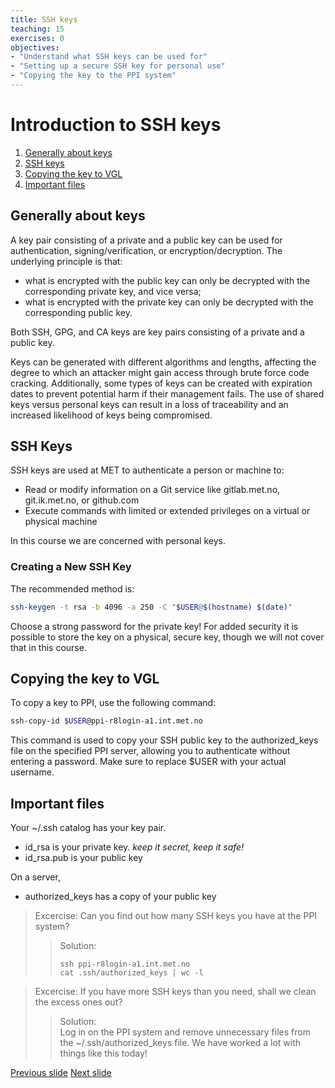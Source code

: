 ```yaml
---
title: SSH keys
teaching: 15
exercises: 0
objectives:
- "Understand what SSH keys can be used for"
- "Setting up a secure SSH key for personal use"
- "Copying the key to the PPI system"
---
```

# Introduction to SSH keys

1. [Generally about keys](#generally-about-keys)
2. [SSH keys](#ssh-keys)
3. [Copying the key to VGL](#copying-the-key-to-vgl)
4. [Important files](#important-files)

## Generally about keys

A key pair consisting of a private and a public key can be used for authentication, signing/verification, or encryption/decryption. The underlying principle is that:
- what is encrypted with the public key can only be decrypted with the corresponding private key, and vice versa;
- what is encrypted with the private key can only be decrypted with the corresponding public key.

Both SSH, GPG, and CA keys are key pairs consisting of a private and a public key.

Keys can be generated with different algorithms and lengths, affecting the degree to which an attacker might gain access through brute force code cracking. 
Additionally, some types of keys can be created with expiration dates to prevent potential harm if their management fails. 
The use of shared keys versus personal keys can result in a loss of traceability and an increased likelihood of keys being compromised.

## SSH Keys

SSH keys are used at MET to authenticate a person or machine to:
- Read or modify information on a Git service like gitlab.met.no, git.ik.met.no, or github.com
- Execute commands with limited or extended privileges on a virtual or physical machine

In this course we are concerned with personal keys. 

### Creating a New SSH Key

The recommended method is:

```bash
ssh-keygen -t rsa -b 4096 -a 250 -C "$USER@$(hostname) $(date)"
```

Choose a strong password for the private key!
For added security it is possible to store the key on a physical, secure key, though we will not cover that in this course.

## Copying the key to VGL

To copy a key to PPI, use the following command:

```bash
ssh-copy-id $USER@ppi-r8login-a1.int.met.no
```

This command is used to copy your SSH public key to the authorized_keys file on the specified PPI server, allowing you to authenticate without entering a password. 
Make sure to replace $USER with your actual username.

## Important files

Your ~/.ssh catalog has your key pair. 

- id_rsa is your private key. *keep it secret, keep it safe!*
- id_rsa.pub is your public key 

On a server,

- authorized_keys has a copy of your public key


> Excercise: Can you find out how many SSH keys you have at the PPI system?
>
>> Solution: 
>>~~~
>>ssh ppi-r8login-a1.int.met.no
>>cat .ssh/authorized_keys | wc -l
>>~~~

> Excercise: If you have more SSH keys than you need, shall we clean the excess ones out?
>
>> Solution:                               
>>Log in on the PPI system and remove unnecessary files from the ~/.ssh/authorized_keys file. 
>>We have worked a lot with things like this today!


[Previous slide](README.md)
[Next slide](02-End.md)
